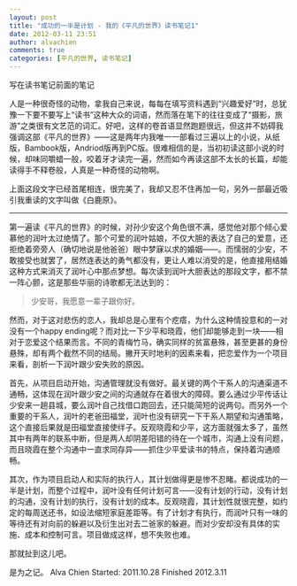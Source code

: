 ```yaml
---
layout: post
title: "成功的一半是计划 - 我的《平凡的世界》读书笔记1"
date: 2012-03-11 23:51
author: alvachien
comments: true
categories: [平凡的世界, 读书笔记]
---
```

写在读书笔记前面的笔记

人是一种很奇怪的动物，拿我自己来说，每每在填写资料遇到“兴趣爱好”时，总犹豫一下要不要写上“读书”这种大众的词语，然而落在笔下的往往变成了“摄影，旅游”之类很有文艺范的词汇。好吧，这样的卷首语显然跑题很远，但这并不妨碍我强调这部《平凡的世界》——这是两年内我唯一一部看过三遍以上的小说，从纸版，Bambook版，Andriod版再到PC版。很难相信的是，当初初读这部小说的时候，却味同嚼蜡一般，咬着牙才读完一遍，然而如今再读这部不太长的长篇，却能读得手不释卷般，人真是一种奇怪的动物啊。

上面这段文字已经首尾相连，很完美了，我却又忍不住再加一句，另外一部最近吸引我重读的文字叫做《白鹿原》。

<hr />

第一遍读《平凡的世界》的时候，对孙少安这个角色很不满，感觉他对那个倾心爱慕他的润叶太过绝情了。那个可爱的润叶姑娘，不仅大胆的表达了自己的爱意，还拒绝着旁旁人（确切地说是他爸爸）眼中梦寐以求的婚姻——。而懦弱的少安，不敢接受也就罢了，居然连表达的勇气都没有，更让人难以消受的是，他直接用结婚这种方式来消灭了润叶心中那点梦想。每次读到润叶大胆表达的那段文字，都不禁一阵心颤，这是那些华丽的诗歌都无法达到的：
<blockquote>少安哥，我愿意一辈子跟你好。</blockquote>
然而，对于这对悲伤的恋人，我却总是心里有个疙瘩，为什么这种情投意和的一对没有一个happy ending呢？而对比一下少平和晓霞，他们却能够走到一块——相对于恋爱这个结果而言。不同的青梅竹马，确实同样的贫富悬殊，甚至更甚的身份悬殊，却有两个截然不同的结局。撇开天时地利的因素来看，把恋爱作为一个项目来看，剖析一下润叶跟少安失败的原因。

首先，从项目启动开始，沟通管理就没有做好。最关键的两个干系人的沟通渠道不通畅，这体现在润叶跟少安之间的沟通就存在着很大的障碍。要么通过少平传话让少安来一趟县城，要么润叶自己找借口跑回去，还只能简短的说两句。而另外一个重要的干系人，润叶的老爸田福堂，润叶也没有研究一下干系人期望和沟通策略，这个直接后果就是田福堂直接使绊子。反观晓霞和少平，这方面就强太多了，虽然其中有两年的联系中断，但是两人却阴差阳错的待在一个城市，沟通上没有问题，而且晓霞在整个沟通中一直求同存异——抓住少平爱读书的特点，保持着沟通顺畅。

其次，作为项目启动人和实际的执行人，其计划做得更是惨不忍睹。都说成功的一半是计划，而整个过程中，润叶没有任何计划可言——没有计划的行动，没有计划的沟通，没有计划的执行，没有计划的成本。反观晓霞，其计划性就很完整，如约定的每周送还书，如设法缩短家庭差距等。有了计划才有执行，而润叶只有一味的等待还有对向前的躲避以及衍生出对去二爸家的躲避。而对少安却没有具体的实施、成本和控制可言。项目做成这样，想不失败也难。

那就扯到这儿吧。

是为之记。
Alva Chien
Started: 2011.10.28
Finished 2012.3.11

